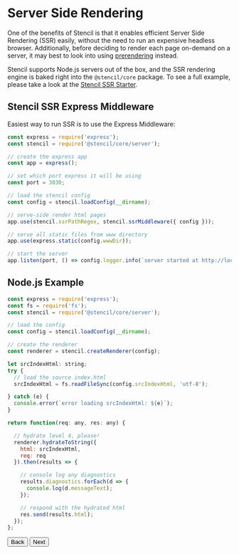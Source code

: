 # Server Side Rendering

One of the benefits of Stencil is that it enables efficient Server Side Rendering (SSR) easily, without the need to run an expensive headless browser. Additionally, before deciding to render each page on-demand on a server, it may best to look into using [prerendering](/docs/prerendering) instead.

Stencil supports Node.js servers out of the box, and the SSR rendering engine is baked right into the `@stencil/core` package. To see a full example, please take a look at the [Stencil SSR Starter](https://github.com/ionic-team/stencil-ssr-starter).


## Stencil SSR Express Middleware

Easiest way to run SSR is to use the Express Middleware:

```javascript
const express = require('express');
const stencil = require('@stencil/core/server');

// create the express app
const app = express();

// set which port express it will be using
const port = 3030;

// load the stencil config
const config = stencil.loadConfig(__dirname);

// serve-side render html pages
app.use(stencil.ssrPathRegex, stencil.ssrMiddleware({ config }));

// serve all static files from www directory
app.use(express.static(config.wwwDir));

// start the server
app.listen(port, () => config.logger.info(`server started at http://localhost:${ port }`));

```


## Node.js Example

```javascript
const express = require('express');
const fs = require('fs');
const stencil = require('@stencil/core/server');

// load the config
const config = stencil.loadConfig(__dirname);

// create the renderer
const renderer = stencil.createRenderer(config);

let srcIndexHtml: string;
try {
  // load the source index.html
  srcIndexHtml = fs.readFileSync(config.srcIndexHtml, 'utf-8');

} catch (e) {
  console.error(`error loading srcIndexHtml: ${e}`);
}

return function(req: any, res: any) {

  // hydrate level 4, please!
  renderer.hydrateToString({
    html: srcIndexHtml,
    req: req
  }).then(results => {

    // console log any diagnostics
    results.diagnostics.forEach(d => {
      console.log(d.messageText);
    });

    // respond with the hydrated html
    res.send(results.html);
  });
};
```

<stencil-route-link url="/docs/prerendering" router="#router" custom="true">
  <button class="backButton">
    Back
  </button>
</stencil-route-link>

<stencil-route-link url="/docs/service-workers" custom="true">
  <button class="nextButton">
    Next
  </button>
</stencil-route-link>
